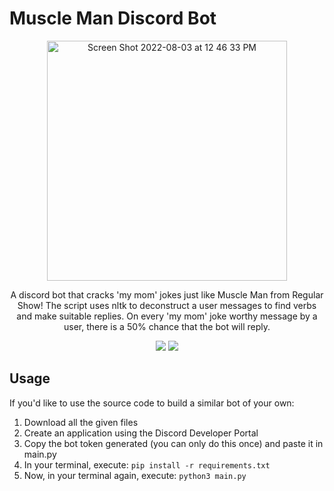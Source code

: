 # Muscle Man Discord Bot
<div align="center">
 <img width="384" alt="Screen Shot 2022-08-03 at 12 46 33 PM" src="https://user-images.githubusercontent.com/75612147/182565672-91a28925-70e5-4846-b8dc-07cc9cc7f9eb.png"><br>
<p>A discord bot that cracks 'my mom' jokes just like Muscle Man from Regular Show!
The script uses nltk to deconstruct a user messages to find verbs and make suitable replies.
 On every 'my mom' joke worthy message by a user, there is a 50% chance that the bot will reply.</p>
 <a>
  <img src="https://img.shields.io/badge/Servers-5-brightgreen?style=flat-square&logo=Discord&logoColor=white"/>
 </a>
 <a href="https://discord.com/api/oauth2/authorize?client_id=902868902487420929&permissions=223232&scope=bot">
   <img src="https://img.shields.io/badge/Invite--white?style=social&logo=Discord"/>
 </a>
 </div>
 

## Usage
If you'd like to use the source code to build a similar bot of your own:
1. Download all the given files
2. Create an application using the Discord Developer Portal
3. Copy the bot token generated (you can only do this once) and paste it in main.py
4. In your terminal, execute: ```pip install -r requirements.txt```
5. Now, in your terminal again, execute: ```python3 main.py```

